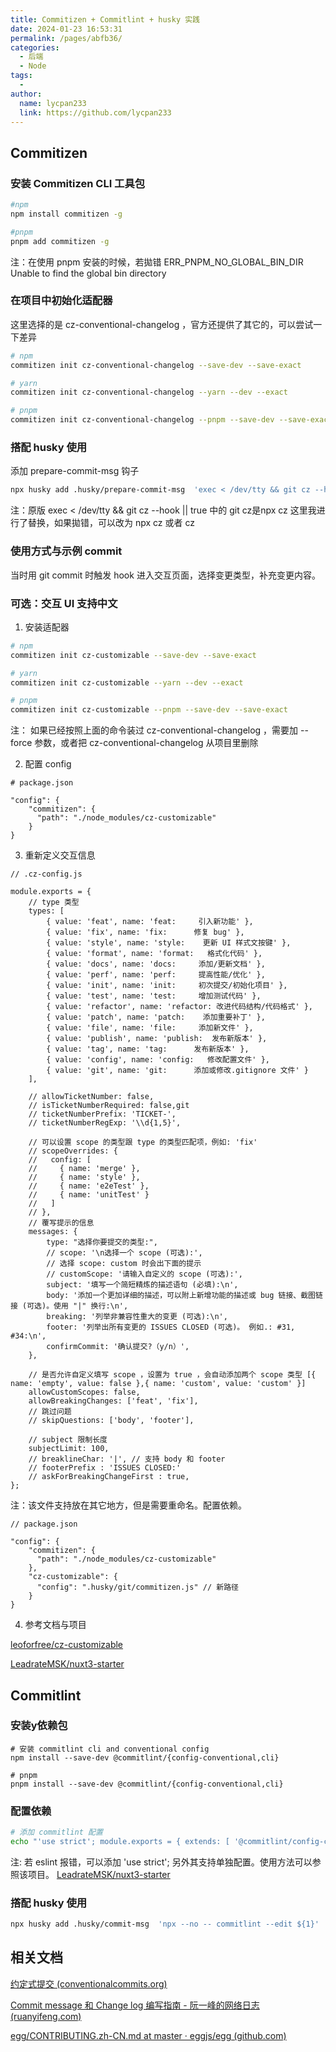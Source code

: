 ```yaml
---
title: Commitizen + Commitlint + husky 实践
date: 2024-01-23 16:53:31
permalink: /pages/abfb36/
categories:
  - 后端
  - Node
tags:
  - 
author: 
  name: lycpan233
  link: https://github.com/lycpan233
---
```



## Commitizen
### 安装 Commitizen CLI 工具包
```sh
#npm
npm install commitizen -g

#pnpm
pnpm add commitizen -g
```

注：在使用 pnpm 安装的时候，若拋错 ERR_PNPM_NO_GLOBAL_BIN_DIR  Unable to find the global bin directory 

### 在项目中初始化适配器

这里选择的是 cz-conventional-changelog ，官方还提供了其它的，可以尝试一下差异
```sh
# npm
commitizen init cz-conventional-changelog --save-dev --save-exact

# yarn
commitizen init cz-conventional-changelog --yarn --dev --exact

# pnpm
commitizen init cz-conventional-changelog --pnpm --save-dev --save-exact
```

### 搭配 husky 使用

添加 prepare-commit-msg 钩子
```sh
npx husky add .husky/prepare-commit-msg  'exec < /dev/tty && git cz --hook || true'
```

注：原版 exec < /dev/tty && git cz --hook || true 中的 git cz是npx cz 这里我进行了替换，如果拋错，可以改为 npx cz 或者 cz


### 使用方式与示例 commit
当时用 git commit 时触发 hook 进入交互页面，选择变更类型，补充变更内容。


### 可选：交互 UI 支持中文

1. 安装适配器
```sh
# npm
commitizen init cz-customizable --save-dev --save-exact

# yarn
commitizen init cz-customizable --yarn --dev --exact

# pnpm
commitizen init cz-customizable --pnpm --save-dev --save-exact
```

注： 如果已经按照上面的命令装过 cz-conventional-changelog ，需要加 --force 参数，或者把 cz-conventional-changelog 从项目里删除

2. 配置 config
```
# package.json

"config": {
    "commitizen": {
      "path": "./node_modules/cz-customizable"
    }
}
```

3. 重新定义交互信息
```
// .cz-config.js

module.exports = {
    // type 类型
    types: [
        { value: 'feat', name: 'feat:     引入新功能' },
        { value: 'fix', name: 'fix:      修复 bug' },
        { value: 'style', name: 'style:    更新 UI 样式文按键' },
        { value: 'format', name: 'format:   格式化代码' },
        { value: 'docs', name: 'docs:     添加/更新文档' },
        { value: 'perf', name: 'perf:     提高性能/优化' },
        { value: 'init', name: 'init:     初次提交/初始化项目' },
        { value: 'test', name: 'test:     增加测试代码' },
        { value: 'refactor', name: 'refactor: 改进代码结构/代码格式' },
        { value: 'patch', name: 'patch:    添加重要补丁' },
        { value: 'file', name: 'file:     添加新文件' },
        { value: 'publish', name: 'publish:  发布新版本' },
        { value: 'tag', name: 'tag:      发布新版本' },
        { value: 'config', name: 'config:   修改配置文件' },
        { value: 'git', name: 'git:      添加或修改.gitignore 文件' }
    ],

    // allowTicketNumber: false,
    // isTicketNumberRequired: false,git
    // ticketNumberPrefix: 'TICKET-',
    // ticketNumberRegExp: '\\d{1,5}',

    // 可以设置 scope 的类型跟 type 的类型匹配项，例如: 'fix'
    // scopeOverrides: {
    //   config: [
    //     { name: 'merge' },
    //     { name: 'style' },
    //     { name: 'e2eTest' },
    //     { name: 'unitTest' }
    //   ]
    // },
    // 覆写提示的信息
    messages: {
        type: "选择你要提交的类型:",
        // scope: '\n选择一个 scope (可选):',
        // 选择 scope: custom 时会出下面的提示
        // customScope: '请输入自定义的 scope (可选):',
        subject: '填写一个简短精炼的描述语句 (必填):\n',
        body: '添加一个更加详细的描述，可以附上新增功能的描述或 bug 链接、截图链接 (可选)。使用 "|" 换行:\n',
        breaking: '列举非兼容性重大的变更 (可选):\n',
        footer: '列举出所有变更的 ISSUES CLOSED (可选)。 例如.: #31, #34:\n',
        confirmCommit: '确认提交?（y/n）',
    },

    // 是否允许自定义填写 scope ，设置为 true ，会自动添加两个 scope 类型 [{ name: 'empty', value: false },{ name: 'custom', value: 'custom' }]
    allowCustomScopes: false,
    allowBreakingChanges: ['feat', 'fix'],
    // 跳过问题
    // skipQuestions: ['body', 'footer'],

    // subject 限制长度
    subjectLimit: 100,
    // breaklineChar: '|', // 支持 body 和 footer
    // footerPrefix : 'ISSUES CLOSED:'
    // askForBreakingChangeFirst : true,
};
```

注：该文件支持放在其它地方，但是需要重命名。配置依赖。

```
// package.json

"config": {
    "commitizen": {
      "path": "./node_modules/cz-customizable"
    },
    "cz-customizable": {
      "config": ".husky/git/commitizen.js" // 新路径
    }
}
```

4. 参考文档与项目

[leoforfree/cz-customizable](https://github.com/leoforfree/cz-customizable)

[LeadrateMSK/nuxt3-starter](https://github.com/LeadrateMSK/nuxt3-starter/blob/master/package.json)


## Commitlint
### 安装y依赖包
```
# 安装 commitlint cli and conventional config
npm install --save-dev @commitlint/{config-conventional,cli}

# pnpm
pnpm install --save-dev @commitlint/{config-conventional,cli}
```

### 配置依赖
```sh
# 添加 commitlint 配置
echo "'use strict'; module.exports = { extends: [ '@commitlint/config-conventional' ] };" > commitlint.config.js
``` 
注: 若 eslint 报错，可以添加 'use strict'; 另外其支持单独配置。使用方法可以参照该项目。
[LeadrateMSK/nuxt3-starter](https://github.com/LeadrateMSK/nuxt3-starter/blob/6c4d59a711030db7ead0c27002d8960557f2779e/.husky/git/commitlint.js#L4)

### 撘配 husky 使用
```sh
npx husky add .husky/commit-msg  'npx --no -- commitlint --edit ${1}'
```

## 相关文档

[约定式提交 (conventionalcommits.org)](https://www.conventionalcommits.org/zh-hans/v1.0.0/)

[Commit message 和 Change log 编写指南 - 阮一峰的网络日志 (ruanyifeng.com)](https://ruanyifeng.com/blog/2016/01/commit_message_change_log.html)

[egg/CONTRIBUTING.zh-CN.md at master · eggjs/egg (github.com)](https://github.com/eggjs/egg/blob/master/CONTRIBUTING.zh-CN.md)

